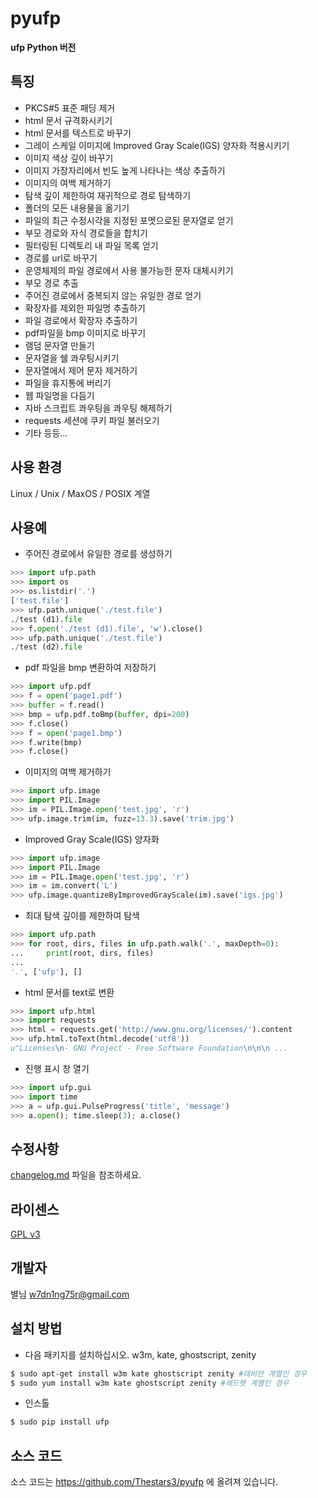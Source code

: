 pyufp
=============
**ufp Python 버전**

## 특징

* PKCS#5 표준 패딩 제거
* html 문서 규격화시키기
* html 문서를 텍스트로 바꾸기
* 그레이 스케일 이미지에 Improved Gray Scale(IGS) 양자화 적용시키기
* 이미지 색상 깊이 바꾸기
* 이미지 가장자리에서 빈도 높게 나타나는 색상 추출하기
* 이미지의 여백 제거하기
* 탐색 깊이 제한하여 재귀적으로 경로 탐색하기
* 폴더의 모든 내용물을 옮기기
* 파일의 최근 수정시각을 지정된 포멧으로된 문자열로 얻기
* 부모 경로와 자식 경로들을 합치기
* 필터링된 디렉토리 내 파일 목록 얻기
* 경로를 url로 바꾸기
* 운영체제의 파일 경로에서 사용 불가능한 문자 대체시키기
* 부모 경로 추출
* 주어진 경로에서 중복되지 않는 유일한 경로 얻기
* 확장자를 제외한 파일명 추출하기
* 파일 경로에서 확장자 추출하기
* pdf파일을 bmp 이미지로 바꾸기
* 램덤 문자열 만들기
* 문자열을 쉘 콰우팅시키기
* 문자열에서 제어 문자 제거하기
* 파일을 휴지통에 버리기
* 웹 파일명을 다듬기
* 자바 스크립트 콰우팅을 콰우팅 해제하기
* requests 세션에 쿠키 파일 불러오기
* 기타 등등...

## 사용 환경

Linux / Unix / MaxOS / POSIX 계열 

## 사용예

- 주어진 경로에서 유일한 경로를 생성하기
```python
>>> import ufp.path
>>> import os
>>> os.listdir('.')
['test.file']
>>> ufp.path.unique('./test.file')
./test (d1).file
>>> f.open('./test (d1).file', 'w').close()
>>> ufp.path.unique('./test.file')
./test (d2).file
```

- pdf 파일을 bmp 변환하여 저장하기
```python
>>> import ufp.pdf
>>> f = open('page1.pdf')
>>> buffer = f.read()
>>> bmp = ufp.pdf.toBmp(buffer, dpi=200)
>>> f.close()
>>> f = open('page1.bmp')
>>> f.write(bmp)
>>> f.close()
```
	
- 이미지의 여백 제거하기
```python
>>> import ufp.image
>>> import PIL.Image
>>> im = PIL.Image.open('test.jpg', 'r')
>>> ufp.image.trim(im, fuzz=13.3).save('trim.jpg')
```
	
- Improved Gray Scale(IGS) 양자화
```python
>>> import ufp.image
>>> import PIL.Image
>>> im = PIL.Image.open('test.jpg', 'r')
>>> im = im.convert('L')
>>> ufp.image.quantizeByImprovedGrayScale(im).save('igs.jpg')
```
	
- 최대 탐색 깊이를 제한하여 탐색
```python
>>> import ufp.path
>>> for root, dirs, files in ufp.path.walk('.', maxDepth=0):
...		print(root, dirs, files)
...		
'.', ['ufp'], []
```
	
- html 문서를 text로 변환
```python
>>> import ufp.html
>>> import requests
>>> html = requests.get('http://www.gnu.org/licenses/').content
>>> ufp.html.toText(html.decode('utf8'))
u"Licenses\n- GNU Project - Free Software Foundation\n\n\n ...
```

- 진행 표시 창 열기
```python
>>> import ufp.gui
>>> import time
>>> a = ufp.gui.PulseProgress('title', 'message')
>>> a.open(); time.sleep(3); a.close()
```
	
## 수정사항

[changelog.md](changelog.md) 파일을 참조하세요.

## 라이센스

[GPL v3](COPYING)

## 개발자

별님 <w7dn1ng75r@gmail.com>

## 설치 방법

- 다음 패키지를 설치하십시오. w3m, kate, ghostscript, zenity
```sh
$ sudo apt-get install w3m kate ghostscript zenity #데비안 계열인 경우
$ sudo yum install w3m kate ghostscript zenity #레드헷 계열인 경우
```

- 인스톨
```sh
$ sudo pip install ufp
```

## 소스 코드

소스 코드는 https://github.com/Thestars3/pyufp 에 올려져 있습니다.
